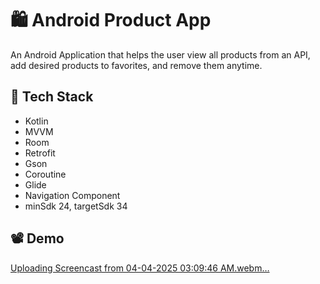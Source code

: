 # 🛍️ Android Product App

An Android Application that helps the user view all products from an API, add desired products to favorites, and remove them anytime.

## 🧠 Tech Stack

- Kotlin
- MVVM
- Room
- Retrofit
- Gson
- Coroutine
- Glide
- Navigation Component
- minSdk 24, targetSdk 34

## 📽️ Demo

[Uploading Screencast from 04-04-2025 03:09:46 AM.webm…]()



